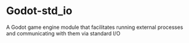 # Godot-std_io
A Godot game engine module that facilitates running external processes and communicating with them via standard I/O
